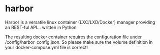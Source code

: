# harbor
Harbor is a versatile linux container (LXC/LXD/Docker) manager providing an REST-ful API... written in Python

The resulting docker container requires the configuration file under /config/harbor_config.json. So please make sure the volume definition in your docker-compose.yml file is correct!
